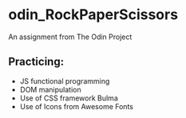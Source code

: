 # odin_RockPaperScissors

An assignment from The Odin Project

## Practicing:

-   JS functional programming
-   DOM manipulation
-   Use of CSS framework Bulma
-   Use of Icons from Awesome Fonts
